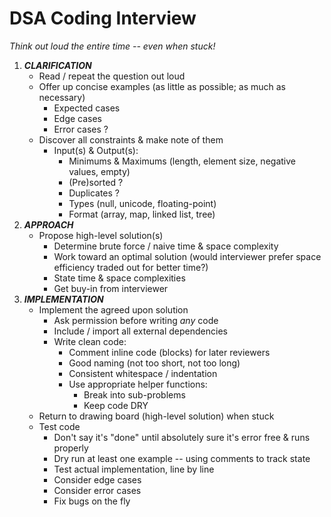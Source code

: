 DSA Coding Interview
====================

_Think out loud the entire time -- even when stuck!_


1. __*CLARIFICATION*__
   * Read / repeat the question out loud
   * Offer up concise examples (as little as possible; as much as necessary)
     - Expected cases
     - Edge cases
     - Error cases ?
   * Discover all constraints & make note of them
     - Input(s) & Output(s):
       - Minimums & Maximums (length, element size, negative values, empty)
       - (Pre)sorted ?
       - Duplicates ?
       - Types (null, unicode, floating-point)
       - Format (array, map, linked list, tree)
2. __*APPROACH*__
   * Propose high-level solution(s)
     - Determine brute force / naive time & space complexity
     - Work toward an optimal solution (would interviewer prefer space efficiency traded out for better time?)
     - State time & space complexities
     - Get buy-in from interviewer
3. __*IMPLEMENTATION*__
   * Implement the agreed upon solution
     - Ask permission before writing _any_ code
     - Include / import all external dependencies
     - Write clean code:
       - Comment inline code (blocks) for later reviewers
       - Good naming (not too short, not too long)
       - Consistent whitespace / indentation
       - Use appropriate helper functions:
         - Break into sub-problems
         - Keep code DRY
   * Return to drawing board (high-level solution) when stuck
   * Test code
     - Don't say it's "done" until absolutely sure it's error free & runs properly
     - Dry run at least one example -- using comments to track state
     - Test actual implementation, line by line
     - Consider edge cases
     - Consider error cases
     - Fix bugs on the fly
